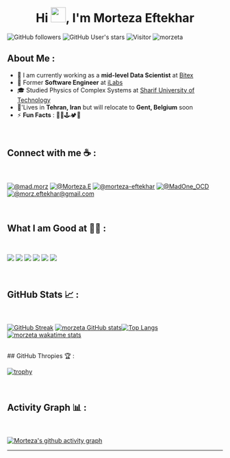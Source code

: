 
<h1 align="center">Hi <img src="https://media.giphy.com/media/hvRJCLFzcasrR4ia7z/giphy.gif" width="35">, I'm Morteza Eftekhar</h1>

![GitHub followers](https://img.shields.io/github/followers/morzeta?style=social) ![GitHub User's stars](https://img.shields.io/github/stars/morzeta?style=social) ![Visitor](https://visitor-badge.laobi.icu/badge?page_id=morzeta.repoName) <img src="https://komarev.com/ghpvc/?username=morzeta" alt="morzeta" />

## About Me :

- 🏢 I am currently working as a **mid-level Data Scientist** at [Bitex](https://bitex.ir/)
- 🏢 Former **Software Engineer** at [iLabs](https://www.ilabs.lk/)
- 🎓 Studied Physics of Complex Systems at [Sharif University of Technology](https://www.sharif.edu/web/physics/complex-systems)
- 🏡'Lives in **Tehran, Iran** but will relocate to **Gent, Belgium** soon
- ⚡ **Fun Facts** : 🧗🎶🕹🏕🥾

<br>

## Connect with me ☕ :

<br>

[![@mad.morz](https://img.icons8.com/fluency/48/000000/instagram-new.png "@mad.morz")](https://www.instagram.com/mad.morz/) [![@Morteza.E](https://img.icons8.com/fluency/48/000000/facebook.png "@Morteza.E")](https://www.facebook.com/Morteza.E) [![@morteza-eftekhar](https://img.icons8.com/fluency/48/000000/linkedin.png "@morteza-eftekhar")](https://www.linkedin.com/in/morteza-eftekhar) [![@MadOne_OCD](https://img.icons8.com/fluency/48/000000/twitter-squared.png "@MadOne_OCD")](https://twitter.com/MadOne_OCD) [![@morz.eftekhar@gmail.com](https://img.icons8.com/fluency/48/000000/apple-mail.png "@morz.eftekhar@gmail.com")](morz.eftekhar@gmail.com)

<br>

## What I am Good at 🧑‍💻 :

<br>

<img src="https://img.icons8.com/color/python"/> <img src="https://img.icons8.com/color/tensorflow"/> <img src="https://img.icons8.com/color/git"/> <img src="https://img.icons8.com/color/docker"/> <img src="https://img.icons8.com/color/sql"/> <img src="https://img.icons8.com/color/bash"/>

<br>

## GitHub Stats 📈 :

<br>

[![GitHub Streak](https://github-readme-streak-stats.herokuapp.com?user=morzeta&theme=blue-green&date_format=M%20j%5B%2C%20Y%5D)](https://git.io/streak-stats) [![morzeta GitHub stats](https://github-readme-stats.vercel.app/api?username=morzeta&theme=blue-green)](https://github.com/morzeta/github-readme-stats)[![Top Langs](https://github-readme-stats.vercel.app/api/top-langs/?username=morzeta&theme=blue-green)](https://github.com/morzeta/github-readme-stats)[![morzeta wakatime stats](https://github-readme-stats.vercel.app/api/wakatime/?username=morzeta&v=2&theme=blue-green)](https://github.com/morzeta/github-readme-stats)



<br>
## GitHub Thropies 🏆 :

<br>

[![trophy](https://github-profile-trophy.vercel.app/?username=morzeta&theme=onedark)](https://github.com/morzeta/github-profile-trophy)

<br>

## Activity Graph 📊 :

<br>

[![Morteza's github activity graph](https://github-readme-activity-graph.cyclic.app/graph?username=morzeta&bg_color=000&color=fff&line=00E676&point=fff&hide_border=true)](https://github.com/morzeta/github-readme-activity-graph)

---

